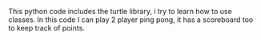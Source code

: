 This python code includes the turtle library, i try to learn how to use classes.
In this code I can play 2 player ping pong, it has a scoreboard too to keep track of points.